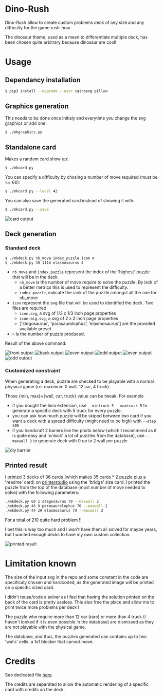 # Dino-Rush
Dino-Rush allow to create custom problems deck of any size and any difficulty for the game rush-hour.

The dinosaur theme, used as a mean to differentiate multiple deck, has been chosen quite arbitrary because dinosaur are cool!

# Usage
## Dependancy installation
```sh
$ pip3 install --upgrade --user cairosvg pillow
```

## Graphics generation
This needs to be done once initialy and everytime you change the svg graphics or add one:
```sh
$ ./mkgraphics.py
```

## Standalone card
Makes a random card show up:
```sh
$ ./mkcard.py
```

You can specify a difficulty by chosing a number of move required (must be <= 60):
```sh
$ ./mkcard.py --level 42
```

You can also save the generated card instead of showing it with:
```sh
$ ./mkcard.py --save
```

![card output](example/standalone_example.png "standalone output")

## Deck generation
### Standard deck
```sh
$ ./mkdeck.py nb_move index_puzzle icon n
$ ./mkdeck.py 30 1114 elasmosaurus 4
```
 - `nb_move` and `index_puzzle` represent the index of the 'highest' puzzle that will be in the deck.
   - `nb_move` is the number of move require to solve the puzzle. By lack of a better metrics this is used to represent the difficulty.
   - `index_puzzle`, indicate the rank of the puzzle amongst all the one for nb\_move
 - `icon` represent the svg file that will be used to identified the deck. Two files are required
   - `icon.svg`, a svg of 1/3 x 1/3 inch page properties
   - `icon-big.svg`, a svg of 2 x 2 inch page properties
   - ['stegosaurus', 'parasaurolophus', 'elasmosaurus'] are the provided available preset.
 - `n` is the number of puzzle produced.

Result of the above command:

![front output](example/deck/elasmosaurus-front.png "front output")
![back output](example/deck/elasmosaurus-back.png "back output")
![even output](example/deck/elasmosaurus-even-1.png "even output")
![odd output](example/deck/elasmosaurus-odd-2.png "odd output")
![even output](example/deck/elasmosaurus-even-3.png "even output")
![odd output](example/deck/elasmosaurus-odd-4.png "odd output")

### Customized constraint
When generating a deck, puzzle are checked to be playable with a normal physical game (i.e. maximum 0 wall, 12 car, 4 truck).

Those {min, max}×{wall, car, truck} value can be tweak. For example
 - if you bought the limo extension, use `--mintruck 5 --maxtruck 5` to generate a specific deck with 5 truck for every puzzle.
 - you can ask how much puzzle will be skiped between two card if you want a deck with a spread difficulty (might need to be high) with `--step 500`
 - if you handcraft 2 bariers like the photo below (which I recommend as it is quite easy and 'unlock' a lot of puzzles from the database), use `--maxwall 2` to generate deck with 0 up to 2 wall per puzzle.

![diy barrier](example/barrier.jpg "diy barrier")

## Printed result
I printed 3 decks of 36 cards (which makes 35 cards * 2 puzzle plus a 'readme' card) on [printerstudio](https://www.printerstudio.com) using the 'bridge' size card.
I printed the puzzle from the top of the database (most number of move needed to solve) with the following parameters:
```sh
./mkdeck.py 60 1 stegosaurus 70 --maxwall 2
./mkdeck.py 46 8 parasaurolophus 70 --maxwall 2
./mkdeck.py 44 29 elasmosaurus 70 --maxwall 2
```

For a total of 210 quite hard problem !!

I bet this is way too much and I won't have them all solved for maybe years, but I wanted enough decks to have my own custom collection.

![printed result](example/printed_result.jpg "printed result")

# Limitation known
The size of the input svg in the repo and some constant in the code are specificaly chosen and hardcoded, as the generated image will be printed on a specific sized card.

I didn't reuse/code a solver as I feel that having the solution printed on the back of the card is pretty useless. This also free the place and allow me to print twice more problems per deck !

The puzzle who require more than 12 car (rare) or more than 4 truck (I haven't looked if it is even possible in the database) are dismissed as they are not playable with the physical game.

The database, and thus, the puzzles generated can contains up to two 'walls' cells: a 1x1 blocker that cannot move.

# Credits
See dedicated file [here](credits.md).

The credits are separated to allow the automatic rendering of a specific card with credits on the deck.
